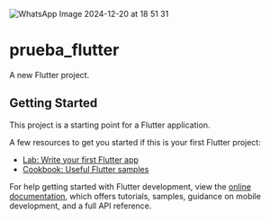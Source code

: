 ![WhatsApp Image 2024-12-20 at 18 51 31](https://github.com/user-attachments/assets/a16ce756-d017-4a92-9290-f6517f25f5eb)

# prueba_flutter

A new Flutter project.

## Getting Started

This project is a starting point for a Flutter application.

A few resources to get you started if this is your first Flutter project:

- [Lab: Write your first Flutter app](https://docs.flutter.dev/get-started/codelab)
- [Cookbook: Useful Flutter samples](https://docs.flutter.dev/cookbook)


For help getting started with Flutter development, view the
[online documentation](https://docs.flutter.dev/), which offers tutorials,
samples, guidance on mobile development, and a full API reference.

